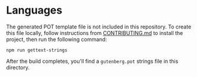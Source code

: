 Languages
=========

The generated POT template file is not included in this repository. To create this file locally, follow instructions from [CONTRIBUTING.md](https://github.com/WordPress/gutenberg/blob/master/CONTRIBUTING.md) to install the project, then run the following command:

```
npm run gettext-strings
```

After the build completes, you'll find a `gutenberg.pot` strings file in this directory.
